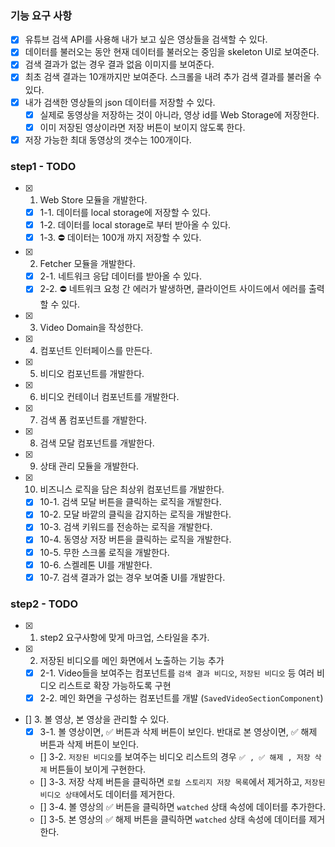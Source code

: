 ### 기능 요구 사항

- [x] 유튜브 검색 API를 사용해 내가 보고 싶은 영상들을 검색할 수 있다.
- [x] 데이터를 불러오는 동안 현재 데이터를 불러오는 중임을 skeleton UI로 보여준다.
- [x] 검색 결과가 없는 경우 결과 없음 이미지를 보여준다.
- [x] 최초 검색 결과는 10개까지만 보여준다. 스크롤을 내려 추가 검색 결과를 불러올 수 있다.
- [x] 내가 검색한 영상들의 json 데이터를 저장할 수 있다.
  - [x] 실제로 동영상을 저장하는 것이 아니라, 영상 id를 Web Storage에 저장한다.
  - [x] 이미 저장된 영상이라면 저장 버튼이 보이지 않도록 한다.
- [x] 저장 가능한 최대 동영상의 갯수는 100개이다.

### step1 - TODO

- [x] 1. Web Store 모듈을 개발한다.
  - [x] 1-1. 데이터를 local storage에 저장할 수 있다.
  - [x] 1-2. 데이터를 local storage로 부터 받아올 수 있다.
  - [x] 1-3. ⛔️ 데이터는 100개 까지 저장할 수 있다.
- [x] 2. Fetcher 모듈을 개발한다.

  - [x] 2-1. 네트워크 응답 데이터를 받아올 수 있다.
  - [x] 2-2. ⛔️ 네트워크 요청 간 에러가 발생하면, 클라이언트 사이드에서 에러를 출력할 수 있다.

- [x] 3. Video Domain을 작성한다.

- [x] 4. 컴포넌트 인터페이스를 만든다.

- [x] 5. 비디오 컴포넌트를 개발한다.

- [x] 6. 비디오 컨테이너 컴포넌트를 개발한다.

- [x] 7. 검색 폼 컴포넌트를 개발한다.

- [x] 8. 검색 모달 컴포넌트를 개발한다.

- [x] 9. 상태 관리 모듈을 개발한다.

- [x] 10. 비즈니스 로직을 담은 최상위 컴포넌트를 개발한다.
  - [x] 10-1. 검색 모달 버튼을 클릭하는 로직을 개발한다.
  - [x] 10-2. 모달 바깥의 클릭을 감지하는 로직을 개발한다.
  - [x] 10-3. 검색 키워드를 전송하는 로직을 개발한다.
  - [x] 10-4. 동영상 저장 버튼을 클릭하는 로직을 개발한다.
  - [x] 10-5. 무한 스크롤 로직을 개발한다.
  - [x] 10-6. 스켈레톤 UI를 개발한다.
  - [x] 10-7. 검색 결과가 없는 경우 보여줄 UI를 개발한다.

### step2 - TODO

- [x] 1. step2 요구사항에 맞게 마크업, 스타일을 추가.
- [x] 2. 저장된 비디오를 메인 화면에서 노출하는 기능 추가

  - [x] 2-1. Video들을 보여주는 컴포넌트를 `검색 결과 비디오`, `저장된 비디오` 등 여러 비디오 리스트로 확장 가능하도록 구현
  - [x] 2-2. 메인 화면을 구성하는 컴포넌트를 개발 (`SavedVideoSectionComponent`)

- [] 3. 볼 영상, 본 영상을 관리할 수 있다.
  - [x] 3-1. 볼 영상이면, ✅ 버튼과 삭제 버튼이 보인다. 반대로 본 영상이면, ✅ 해제 버튼과 삭제 버튼이 보인다.
  - [] 3-2. `저장된 비디오`를 보여주는 비디오 리스트의 경우 `✅ , ✅ 해제 , 저장 삭제` 버튼들이 보이게 구현한다.
  - [] 3-3. 저장 삭제 버튼을 클릭하면 `로컬 스토리지 저장 목록`에서 제거하고, `저장된 비디오 상태`에서도 데이터를 제거한다.
  - [] 3-4. 볼 영상의 ✅ 버튼을 클릭하면 `watched` 상태 속성에 데이터를 추가한다.
  - [] 3-5. 본 영상의 ✅ 해제 버튼을 클릭하면 `watched` 상태 속성에 데이터를 제거한다.
